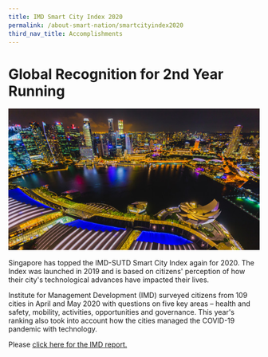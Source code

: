 ```yaml
---
title: IMD Smart City Index 2020
permalink: /about-smart-nation/smartcityindex2020
third_nav_title: Accomplishments
---
```

# Global Recognition for 2nd Year Running
![Singapore's ariel view at night](/images/media-hub/smart-nation-archives/singapore-river-night-time-aerial-view.jpeg)

Singapore has topped the IMD-SUTD Smart City Index again for 2020. The Index was launched in 2019 and is based on citizens' perception of how their city's technological advances have impacted their lives. 

Institute for Management Development (IMD) surveyed citizens from 109 cities in April and May 2020 with questions on five key areas – health and safety, mobility, activities, opportunities and governance. This year's ranking also took into account how the cities managed the COVID-19 pandemic with technology.

Please <a href="https://www.imd.org/news/updates/singapore-helsinki-zurich-triumph-global-smart-city-index/" target="_blank">click here for the IMD report.</a>